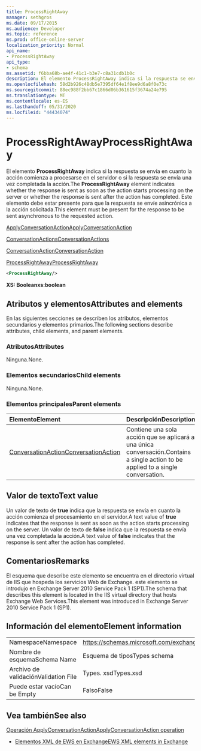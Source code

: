```yaml
---
title: ProcessRightAway
manager: sethgros
ms.date: 09/17/2015
ms.audience: Developer
ms.topic: reference
ms.prod: office-online-server
localization_priority: Normal
api_name:
- ProcessRightAway
api_type:
- schema
ms.assetid: f6bba68b-ae4f-41c1-b3e7-c8a31cdb1b0c
description: El elemento ProcessRightAway indica si la respuesta se envía en cuanto la acción comienza a procesarse en el servidor o si la respuesta se envía una vez completada la acción. Este elemento debe estar presente para que la respuesta se envíe asincrónica a la acción solicitada.
ms.openlocfilehash: 58d2b926c48db5e7395df64e1f8ee9d6a8f0e73c
ms.sourcegitcommit: 88ec988f2bb67c1866d06b361615f3674a24e795
ms.translationtype: MT
ms.contentlocale: es-ES
ms.lasthandoff: 05/31/2020
ms.locfileid: "44434074"
---
```

# <a name="processrightaway"></a><span data-ttu-id="2c42c-104">ProcessRightAway</span><span class="sxs-lookup"><span data-stu-id="2c42c-104">ProcessRightAway</span></span>

<span data-ttu-id="2c42c-105">El elemento **ProcessRightAway** indica si la respuesta se envía en cuanto la acción comienza a procesarse en el servidor o si la respuesta se envía una vez completada la acción.</span><span class="sxs-lookup"><span data-stu-id="2c42c-105">The **ProcessRightAway** element indicates whether the response is sent as soon as the action starts processing on the server or whether the response is sent after the action has completed.</span></span> <span data-ttu-id="2c42c-106">Este elemento debe estar presente para que la respuesta se envíe asincrónica a la acción solicitada.</span><span class="sxs-lookup"><span data-stu-id="2c42c-106">This element must be present for the response to be sent asynchronous to the requested action.</span></span> 
  
[<span data-ttu-id="2c42c-107">ApplyConversationAction</span><span class="sxs-lookup"><span data-stu-id="2c42c-107">ApplyConversationAction</span></span>](applyconversationaction.md)
  
[<span data-ttu-id="2c42c-108">ConversationActions</span><span class="sxs-lookup"><span data-stu-id="2c42c-108">ConversationActions</span></span>](conversationactions.md)
  
[<span data-ttu-id="2c42c-109">ConversationAction</span><span class="sxs-lookup"><span data-stu-id="2c42c-109">ConversationAction</span></span>](conversationaction.md)
  
[<span data-ttu-id="2c42c-110">ProcessRightAway</span><span class="sxs-lookup"><span data-stu-id="2c42c-110">ProcessRightAway</span></span>](processrightaway.md)
  
```XML
<ProcessRightAway/>
```

 <span data-ttu-id="2c42c-111">**XS: Boolean**</span><span class="sxs-lookup"><span data-stu-id="2c42c-111">**xs:boolean**</span></span>
## <a name="attributes-and-elements"></a><span data-ttu-id="2c42c-112">Atributos y elementos</span><span class="sxs-lookup"><span data-stu-id="2c42c-112">Attributes and elements</span></span>

<span data-ttu-id="2c42c-113">En las siguientes secciones se describen los atributos, elementos secundarios y elementos primarios.</span><span class="sxs-lookup"><span data-stu-id="2c42c-113">The following sections describe attributes, child elements, and parent elements.</span></span>
  
### <a name="attributes"></a><span data-ttu-id="2c42c-114">Atributos</span><span class="sxs-lookup"><span data-stu-id="2c42c-114">Attributes</span></span>

<span data-ttu-id="2c42c-115">Ninguna.</span><span class="sxs-lookup"><span data-stu-id="2c42c-115">None.</span></span>
  
### <a name="child-elements"></a><span data-ttu-id="2c42c-116">Elementos secundarios</span><span class="sxs-lookup"><span data-stu-id="2c42c-116">Child elements</span></span>

<span data-ttu-id="2c42c-117">Ninguna.</span><span class="sxs-lookup"><span data-stu-id="2c42c-117">None.</span></span>
  
### <a name="parent-elements"></a><span data-ttu-id="2c42c-118">Elementos principales</span><span class="sxs-lookup"><span data-stu-id="2c42c-118">Parent elements</span></span>

|<span data-ttu-id="2c42c-119">**Elemento**</span><span class="sxs-lookup"><span data-stu-id="2c42c-119">**Element**</span></span>|<span data-ttu-id="2c42c-120">**Descripción**</span><span class="sxs-lookup"><span data-stu-id="2c42c-120">**Description**</span></span>|
|:-----|:-----|
|[<span data-ttu-id="2c42c-121">ConversationAction</span><span class="sxs-lookup"><span data-stu-id="2c42c-121">ConversationAction</span></span>](conversationaction.md) <br/> |<span data-ttu-id="2c42c-122">Contiene una sola acción que se aplicará a una única conversación.</span><span class="sxs-lookup"><span data-stu-id="2c42c-122">Contains a single action to be applied to a single conversation.</span></span>  <br/> |
   
## <a name="text-value"></a><span data-ttu-id="2c42c-123">Valor de texto</span><span class="sxs-lookup"><span data-stu-id="2c42c-123">Text value</span></span>

<span data-ttu-id="2c42c-124">Un valor de texto de **true** indica que la respuesta se envía en cuanto la acción comienza el procesamiento en el servidor.</span><span class="sxs-lookup"><span data-stu-id="2c42c-124">A text value of **true** indicates that the response is sent as soon as the action starts processing on the server.</span></span> <span data-ttu-id="2c42c-125">Un valor de texto de **false** indica que la respuesta se envía una vez completada la acción.</span><span class="sxs-lookup"><span data-stu-id="2c42c-125">A text value of **false** indicates that the response is sent after the action has completed.</span></span> 
  
## <a name="remarks"></a><span data-ttu-id="2c42c-126">Comentarios</span><span class="sxs-lookup"><span data-stu-id="2c42c-126">Remarks</span></span>

<span data-ttu-id="2c42c-127">El esquema que describe este elemento se encuentra en el directorio virtual de IIS que hospeda los servicios Web de Exchange. este elemento se introdujo en Exchange Server 2010 Service Pack 1 (SP1).</span><span class="sxs-lookup"><span data-stu-id="2c42c-127">The schema that describes this element is located in the IIS virtual directory that hosts Exchange Web Services.This element was introduced in Exchange Server 2010 Service Pack 1 (SP1).</span></span>
  
## <a name="element-information"></a><span data-ttu-id="2c42c-128">Información del elemento</span><span class="sxs-lookup"><span data-stu-id="2c42c-128">Element information</span></span>

|||
|:-----|:-----|
|<span data-ttu-id="2c42c-129">Namespace</span><span class="sxs-lookup"><span data-stu-id="2c42c-129">Namespace</span></span>  <br/> |https://schemas.microsoft.com/exchange/services/2006/types  <br/> |
|<span data-ttu-id="2c42c-130">Nombre de esquema</span><span class="sxs-lookup"><span data-stu-id="2c42c-130">Schema Name</span></span>  <br/> |<span data-ttu-id="2c42c-131">Esquema de tipos</span><span class="sxs-lookup"><span data-stu-id="2c42c-131">Types schema</span></span>  <br/> |
|<span data-ttu-id="2c42c-132">Archivo de validación</span><span class="sxs-lookup"><span data-stu-id="2c42c-132">Validation File</span></span>  <br/> |<span data-ttu-id="2c42c-133">Types. xsd</span><span class="sxs-lookup"><span data-stu-id="2c42c-133">Types.xsd</span></span>  <br/> |
|<span data-ttu-id="2c42c-134">Puede estar vacío</span><span class="sxs-lookup"><span data-stu-id="2c42c-134">Can be Empty</span></span>  <br/> |<span data-ttu-id="2c42c-135">Falso</span><span class="sxs-lookup"><span data-stu-id="2c42c-135">False</span></span>  <br/> |
   
## <a name="see-also"></a><span data-ttu-id="2c42c-136">Vea también</span><span class="sxs-lookup"><span data-stu-id="2c42c-136">See also</span></span>



[<span data-ttu-id="2c42c-137">Operación ApplyConversationAction</span><span class="sxs-lookup"><span data-stu-id="2c42c-137">ApplyConversationAction operation</span></span>](applyconversationaction-operation.md)


- [<span data-ttu-id="2c42c-138">Elementos XML de EWS en Exchange</span><span class="sxs-lookup"><span data-stu-id="2c42c-138">EWS XML elements in Exchange</span></span>](ews-xml-elements-in-exchange.md)

